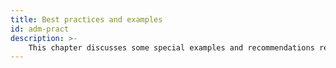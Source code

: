 ```yaml
---
title: Best practices and examples
id: adm-pract
description: >-
    This chapter discusses some special examples and recommendations regarding {{ site.product.short_name }}.
---
```


